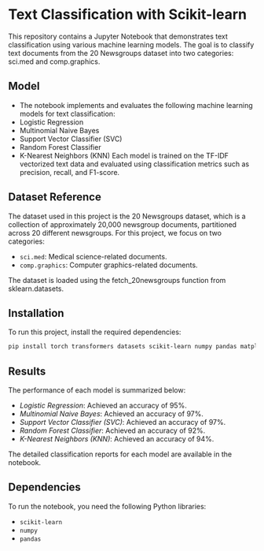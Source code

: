 # Text Classification with Scikit-learn
This repository contains a Jupyter Notebook that demonstrates text classification using various machine learning models. The goal is to classify text documents from the 20 Newsgroups dataset into two categories: sci.med and comp.graphics.

## Model
- The notebook implements and evaluates the following machine learning models for text classification:
- Logistic Regression
- Multinomial Naive Bayes
- Support Vector Classifier (SVC)
- Random Forest Classifier
- K-Nearest Neighbors (KNN)
Each model is trained on the TF-IDF vectorized text data and evaluated using classification metrics such as precision, recall, and F1-score.


## Dataset Reference
The dataset used in this project is the 20 Newsgroups dataset, which is a collection of approximately 20,000 newsgroup documents, partitioned across 20 different newsgroups. For this project, we focus on two categories:
- `sci.med`: Medical science-related documents.
- `comp.graphics`: Computer graphics-related documents.

The dataset is loaded using the fetch_20newsgroups function from sklearn.datasets.

## Installation
To run this project, install the required dependencies:
```bash
pip install torch transformers datasets scikit-learn numpy pandas matplotlib
```

## Results
The performance of each model is summarized below:

- *Logistic Regression*: Achieved an accuracy of 95%.
- *Multinomial Naive Bayes*: Achieved an accuracy of 97%.
- *Support Vector Classifier (SVC)*: Achieved an accuracy of 97%.
- *Random Forest Classifier*: Achieved an accuracy of 92%.
- *K-Nearest Neighbors (KNN)*: Achieved an accuracy of 94%.

The detailed classification reports for each model are available in the notebook.

## Dependencies
To run the notebook, you need the following Python libraries:

- `scikit-learn`
- `numpy`
- `pandas`